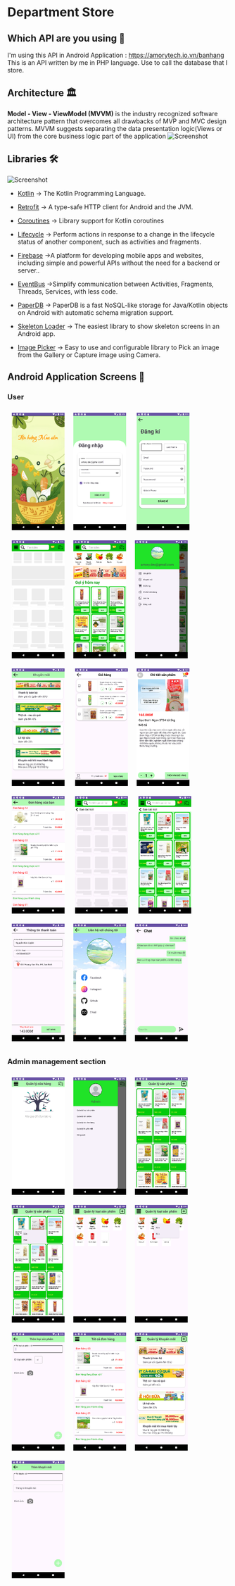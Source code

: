 # Department Store




## Which API are you using 🤔
I'm using this API in Android Application : https://amorytech.io.vn/banhang
This is an API written by me in PHP language. Use to call the database that I store.
## Architecture 🏛

**Model - View - ViewModel (MVVM)** is the industry recognized software architecture pattern that overcomes all drawbacks of MVP and MVC design patterns. MVVM suggests separating the data presentation logic(Views or UI) from the core business logic part of the application
![Screenshot](https://miro.medium.com/v2/resize:fit:1400/format:webp/0*mwVSPyoOCFtSufKh.png)
## Libraries 🛠
![Screenshot](https://anteelo.com/wp-content/uploads/2021/05/Android-libraries.jpg)
- [Kotlin](https://github.com/JetBrains/kotlin) -> The Kotlin Programming Language.
- [Retrofit](https://github.com/square/retrofit) -> A type-safe HTTP client for Android and the JVM.

- [Coroutines](https://github.com/Kotlin/kotlinx.coroutines) -> Library support for Kotlin coroutines
- [Lifecycle](https://developer.android.com/jetpack/androidx/releases/lifecycle) -> Perform actions in response to a change in the lifecycle status of another component, such as activities and fragments.
- [Firebase](https://firebase.google.com/) ->A platform for developing mobile apps and websites, including simple and powerful APIs without the need for a backend or server..
- [EventBus](https://github.com/greenrobot/EventBus) ->Simplify communication between Activities, Fragments, Threads, Services, with less code.
- [PaperDB](https://github.com/pilgr/Paper) -> PaperDB is a fast NoSQL-like storage for Java/Kotlin objects on Android with automatic schema migration support.
- [Skeleton Loader](https://github.com/ericktijerou/koleton) -> The easiest library to show skeleton screens in an Android app.
- [Image Picker](https://github.com/Dhaval2404/ImagePicker) -> Easy to use and configurable library to Pick an image from the Gallery or Capture image using Camera.
## Android Application Screens 📱
### User
<img style='margin: 10px' src="screenshots/splashscreen.png" width="120" /><img style='margin: 10px' src="screenshots/dangnhap.png" width="120" /> <img style='margin: 10px' src="screenshots/dangki.png" width="120" /><img style='margin: 10px' src="screenshots/shimer_loader_main.png" width="120" /><img style='margin: 10px' src="screenshots/mainActivity.png" width="120" /><img style='margin: 10px' src="screenshots/navigation.png" width="120" /> <img style='margin: 10px' src="screenshots/khuyenmai.png" width="120" /> <img style='margin: 10px' src="screenshots/giohang.png" width="120" /><img style='margin: 10px' src="screenshots/chitietsanpham.png" width="120" /> <img style='margin: 10px' src="screenshots/chitietdonhang.png" width="120"> <img style='margin: 10px' src="screenshots/shimmer_loader_loai.png" width="120" /> <img style='margin: 10px' src="screenshots/sanphamtheoloai.png" width="120" /> <img style='margin: 10px' src="screenshots/thanhtoan.png" width="120" /><img style='margin: 10px' src="screenshots/lienhe.png" width="120" /><img style='margin: 10px' src="screenshots/chat.png" width="120" />

### Admin management section
<img style='margin: 10px' src="screenshots/main_admin.png" width="120" /><img style='margin: 10px' src="screenshots/navigation_admin.png" width="120" /><img style='margin: 10px' src="screenshots/quanlysanpham.png" width="120" /><img style='margin: 10px' src="screenshots/adminsuaxoasanpham.png" width="120" /><img style='margin: 10px' src="screenshots/adminquanlyloaisanpham.png" width="120" /><img style='margin: 10px' src="screenshots/adminsuaxoaloaisanpham.png" width="120" /><img style='margin: 10px' src="screenshots/adminthemloaisanpham.png" width="120" /><img style='margin: 10px' src="screenshots/admin_quanlydonhang.png" width="120" /><img style='margin: 10px' src="screenshots/adminquanlykhuyenmai.png" width="120" /><img style='margin: 10px' src="screenshots/admin_themkhuyenmai.png" width="120" />
